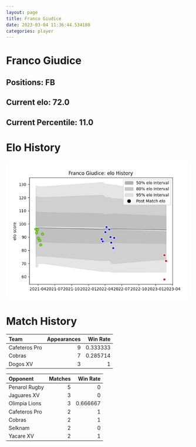 ```yaml
---  
layout: page  
title: Franco Giudice  
date: 2023-03-04 11:36:44.534180  
categories: player  
---
```

# Franco Giudice

## Positions: FB

## Current elo: 72.0

## Current Percentile: 11.0

# Elo History


![elo history](history_FrancoGiudice.png)
# Match History


| Team          |   Appearances |   Win Rate |
|:--------------|--------------:|-----------:|
| Cafeteros Pro |             9 |   0.333333 |
| Cobras        |             7 |   0.285714 |
| Dogos XV      |             3 |   1        |

| Opponent      |   Matches |   Win Rate |
|:--------------|----------:|-----------:|
| Penarol Rugby |         5 |   0        |
| Jaguares XV   |         3 |   0        |
| Olimpia Lions |         3 |   0.666667 |
| Cafeteros Pro |         2 |   1        |
| Cobras        |         2 |   1        |
| Selknam       |         2 |   0        |
| Yacare XV     |         2 |   1        |